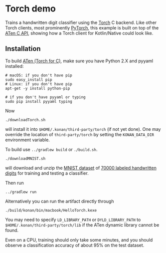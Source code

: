 # Torch demo

Trains a handwritten digit classifier using the [Torch](http://torch.ch) C backend.
Like other Torch clients, most prominently [PyTorch](http://pytorch.org),
this example is built on top of the 
[ATen C API](https://github.com/pytorch/pytorch/tree/master/aten),
showing how a Torch client for Kotlin/Native could look like.

## Installation

To build [ATen (Torch for C)](https://github.com/pytorch/pytorch/tree/master/aten), 
make sure you have Python 2.X and pyyaml installed:

    # macOS: if you don't have pip
    sudo easy_install pip
    # Linux: if you don't have pip
    apt-get -y install python-pip
    
    # if you don't have pyyaml or typing
    sudo pip install pyyaml typing
    
Now

    ./downloadTorch.sh

will install it into `$HOME/.konan/third-party/torch` (if not yet done). One may override the location of
`third-party/torch` by setting the `KONAN_DATA_DIR` environment variable.

To build use `../gradlew build` or `./build.sh`.

    ./downloadMNIST.sh

will download and unzip the [MNIST dataset](https://en.wikipedia.org/wiki/MNIST_database) of 
[70000 labeled handwritten digits](http://yann.lecun.com/exdb/mnist/) for training and testing a classifier.

Then run 

    ../gradlew run
    
Alternatively you can run the artifact directly through

    ./build/konan/bin/macbook/HelloTorch.kexe
    
You may need to specify `LD_LIBRARY_PATH` or `DYLD_LIBRARY_PATH` to `$HOME/.konan/third-party/torch/lib`
if the ATen dynamic library cannot be found.

Even on a CPU, training should only take some minutes, 
and you should observe a classification accuracy of about 95% on the test dataset.
